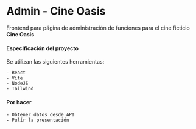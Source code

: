 # Admin - Cine Oasis
Frontend para página de administración de funciones para el cine ficticio **Cine Oasis**  
#### Especificación del proyecto
Se utilizan las siguientes herramientas:  

    - React  
    - Vite  
    - NodeJS  
    - Tailwind

#### Por hacer

    - Obtener datos desde API
    - Pulír la presentación
